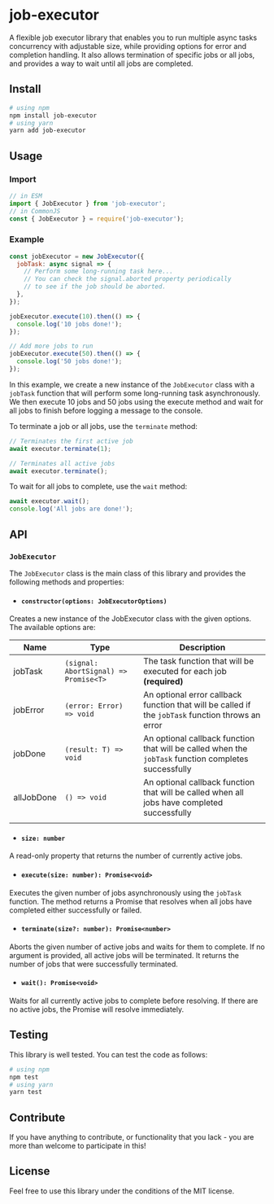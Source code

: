 # job-executor

A flexible job executor library that enables you to run multiple async tasks concurrency with adjustable size, while providing options for error and completion handling. It also allows termination of specific jobs or all jobs, and provides a way to wait until all jobs are completed.

## Install

```bash
# using npm
npm install job-executor
# using yarn
yarn add job-executor
```

## Usage

### Import

```js
// in ESM
import { JobExecutor } from 'job-executor';
// in CommonJS
const { JobExecutor } = require('job-executor');
```

### Example

```js
const jobExecutor = new JobExecutor({
  jobTask: async signal => {
    // Perform some long-running task here...
    // You can check the signal.aborted property periodically
    // to see if the job should be aborted.
  },
});

jobExecutor.execute(10).then(() => {
  console.log('10 jobs done!');
});

// Add more jobs to run
jobExecutor.execute(50).then(() => {
  console.log('50 jobs done!');
});
```

In this example, we create a new instance of the `JobExecutor` class with a `jobTask` function that will perform some long-running task asynchronously. We then execute 10 jobs and 50 jobs using the execute method and wait for all jobs to finish before logging a message to the console.

To terminate a job or all jobs, use the `terminate` method:

```js
// Terminates the first active job
await executor.terminate(1);

// Terminates all active jobs
await executor.terminate();
```

To wait for all jobs to complete, use the `wait` method:

```js
await executor.wait();
console.log('All jobs are done!');
```

## API

### `JobExecutor`

The `JobExecutor` class is the main class of this library and provides the following methods and properties:

- #### `constructor(options: JobExecutorOptions)`

Creates a new instance of the JobExecutor class with the given options. The available options are:

| Name       | Type                                  | Description                                                                                          |
| ---------- | ------------------------------------- | ---------------------------------------------------------------------------------------------------- |
| jobTask    | `(signal: AbortSignal) => Promise<T>` | The task function that will be executed for each job **(required)**                                  |
| jobError   | `(error: Error) => void`              | An optional error callback function that will be called if the `jobTask` function throws an error    |
| jobDone    | `(result: T) => void`                 | An optional callback function that will be called when the `jobTask` function completes successfully |
| allJobDone | `() => void`                          | An optional callback function that will be called when all jobs have completed successfully          |
|            |

- #### `size: number`

A read-only property that returns the number of currently active jobs.

- #### `execute(size: number): Promise<void>`

Executes the given number of jobs asynchronously using the `jobTask` function. The method returns a Promise that resolves when all jobs have completed either successfully or failed.

- #### `terminate(size?: number): Promise<number>`

Aborts the given number of active jobs and waits for them to complete. If no argument is provided, all active jobs will be terminated. It returns the number of jobs that were successfully terminated.

- #### `wait(): Promise<void>`

Waits for all currently active jobs to complete before resolving. If there are no active jobs, the Promise will resolve immediately.

## Testing

This library is well tested. You can test the code as follows:

```bash
# using npm
npm test
# using yarn
yarn test
```

## Contribute

If you have anything to contribute, or functionality that you lack - you are more than welcome to participate in this!

## License

Feel free to use this library under the conditions of the MIT license.
